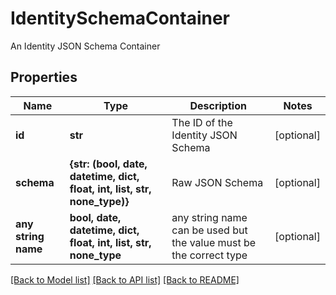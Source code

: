 # IdentitySchemaContainer

An Identity JSON Schema Container

## Properties
Name | Type | Description | Notes
------------ | ------------- | ------------- | -------------
**id** | **str** | The ID of the Identity JSON Schema | [optional] 
**schema** | **{str: (bool, date, datetime, dict, float, int, list, str, none_type)}** | Raw JSON Schema | [optional] 
**any string name** | **bool, date, datetime, dict, float, int, list, str, none_type** | any string name can be used but the value must be the correct type | [optional]

[[Back to Model list]](../README.md#documentation-for-models) [[Back to API list]](../README.md#documentation-for-api-endpoints) [[Back to README]](../README.md)


